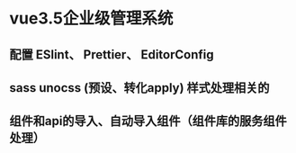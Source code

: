 # vue3.5企业级管理系统

## 配置 ESlint、 Prettier、 EditorConfig

## sass unocss (预设、转化apply) 样式处理相关的

## 组件和api的导入、自动导入组件（组件库的服务组件处理）
